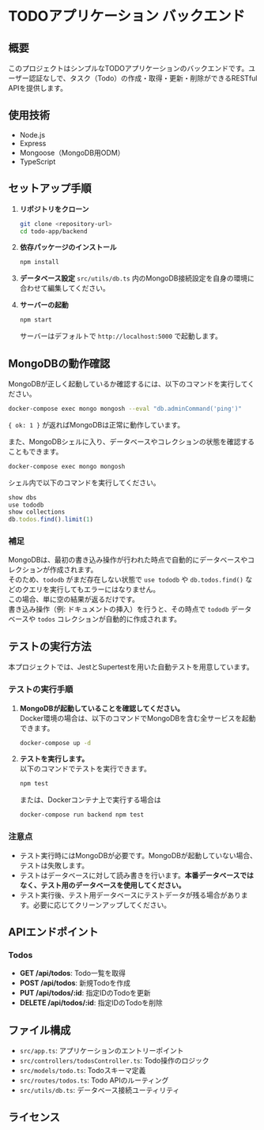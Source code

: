 # TODOアプリケーション バックエンド

## 概要
このプロジェクトはシンプルなTODOアプリケーションのバックエンドです。ユーザー認証なしで、タスク（Todo）の作成・取得・更新・削除ができるRESTful APIを提供します。

## 使用技術
- Node.js
- Express
- Mongoose（MongoDB用ODM）
- TypeScript

## セットアップ手順

1. **リポジトリをクローン**
   ```bash
   git clone <repository-url>
   cd todo-app/backend
   ```

2. **依存パッケージのインストール**
   ```bash
   npm install
   ```

3. **データベース設定**
   `src/utils/db.ts` 内のMongoDB接続設定を自身の環境に合わせて編集してください。

4. **サーバーの起動**
   ```bash
   npm start
   ```

   サーバーはデフォルトで `http://localhost:5000` で起動します。

## MongoDBの動作確認

MongoDBが正しく起動しているか確認するには、以下のコマンドを実行してください。

```bash
docker-compose exec mongo mongosh --eval "db.adminCommand('ping')"
```

`{ ok: 1 }` が返ればMongoDBは正常に動作しています。

また、MongoDBシェルに入り、データベースやコレクションの状態を確認することもできます。

```bash
docker-compose exec mongo mongosh
```

シェル内で以下のコマンドを実行してください。

```javascript
show dbs
use tododb
show collections
db.todos.find().limit(1)
```

### 補足

MongoDBは、最初の書き込み操作が行われた時点で自動的にデータベースやコレクションが作成されます。  
そのため、`tododb` がまだ存在しない状態で `use tododb` や `db.todos.find()` などのクエリを実行してもエラーにはなりません。  
この場合、単に空の結果が返るだけです。  
書き込み操作（例: ドキュメントの挿入）を行うと、その時点で `tododb` データベースや `todos` コレクションが自動的に作成されます。

## テストの実行方法

本プロジェクトでは、JestとSupertestを用いた自動テストを用意しています。

### テストの実行手順

1. **MongoDBが起動していることを確認してください。**  
   Docker環境の場合は、以下のコマンドでMongoDBを含む全サービスを起動できます。

   ```bash
   docker-compose up -d
   ```

2. **テストを実行します。**  
   以下のコマンドでテストを実行できます。

   ```bash
   npm test
   ```

   または、Dockerコンテナ上で実行する場合は

   ```bash
   docker-compose run backend npm test
   ```

### 注意点

- テスト実行時にはMongoDBが必要です。MongoDBが起動していない場合、テストは失敗します。
- テストはデータベースに対して読み書きを行います。**本番データベースではなく、テスト用のデータベースを使用してください。**
- テスト実行後、テスト用データベースにテストデータが残る場合があります。必要に応じてクリーンアップしてください。

## APIエンドポイント

### Todos
- **GET /api/todos**: Todo一覧を取得
- **POST /api/todos**: 新規Todoを作成
- **PUT /api/todos/:id**: 指定IDのTodoを更新
- **DELETE /api/todos/:id**: 指定IDのTodoを削除

## ファイル構成
- `src/app.ts`: アプリケーションのエントリーポイント
- `src/controllers/todosController.ts`: Todo操作のロジック
- `src/models/todo.ts`: Todoスキーマ定義
- `src/routes/todos.ts`: Todo APIのルーティング
- `src/utils/db.ts`: データベース接続ユーティリティ

## ライセンス
